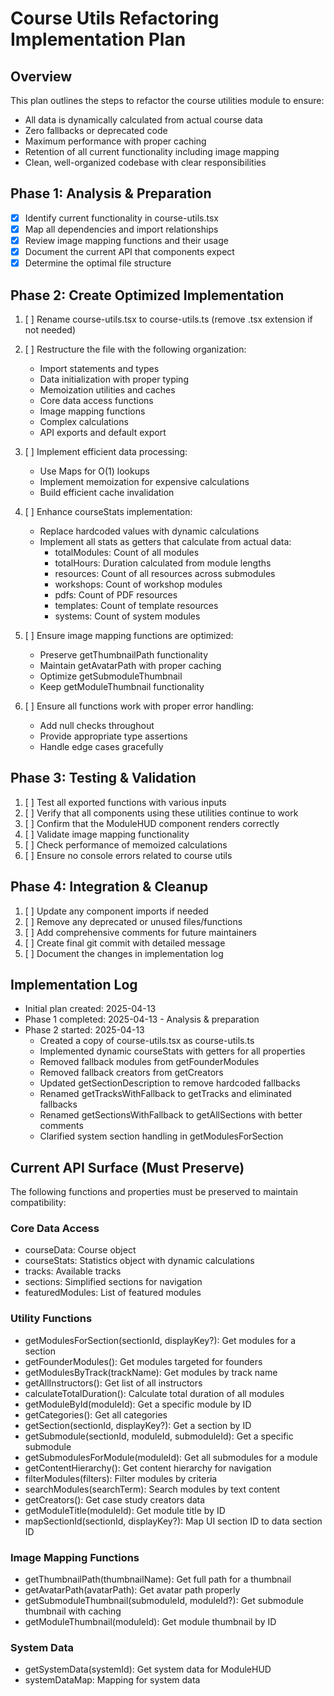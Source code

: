 # Course Utils Refactoring Implementation Plan

## Overview
This plan outlines the steps to refactor the course utilities module to ensure:
- All data is dynamically calculated from actual course data
- Zero fallbacks or deprecated code
- Maximum performance with proper caching
- Retention of all current functionality including image mapping
- Clean, well-organized codebase with clear responsibilities

## Phase 1: Analysis & Preparation
- [x] Identify current functionality in course-utils.tsx
- [x] Map all dependencies and import relationships
- [x] Review image mapping functions and their usage
- [x] Document the current API that components expect
- [x] Determine the optimal file structure

## Phase 2: Create Optimized Implementation
1. [ ] Rename course-utils.tsx to course-utils.ts (remove .tsx extension if not needed)
2. [ ] Restructure the file with the following organization:
   - Import statements and types
   - Data initialization with proper typing
   - Memoization utilities and caches
   - Core data access functions
   - Image mapping functions
   - Complex calculations
   - API exports and default export

3. [ ] Implement efficient data processing:
   - Use Maps for O(1) lookups
   - Implement memoization for expensive calculations
   - Build efficient cache invalidation

4. [ ] Enhance courseStats implementation:
   - Replace hardcoded values with dynamic calculations
   - Implement all stats as getters that calculate from actual data:
     - totalModules: Count of all modules
     - totalHours: Duration calculated from module lengths
     - resources: Count of all resources across submodules
     - workshops: Count of workshop modules 
     - pdfs: Count of PDF resources
     - templates: Count of template resources
     - systems: Count of system modules

5. [ ] Ensure image mapping functions are optimized:
   - Preserve getThumbnailPath functionality
   - Maintain getAvatarPath with proper caching
   - Optimize getSubmoduleThumbnail
   - Keep getModuleThumbnail functionality

6. [ ] Ensure all functions work with proper error handling:
   - Add null checks throughout
   - Provide appropriate type assertions
   - Handle edge cases gracefully

## Phase 3: Testing & Validation
1. [ ] Test all exported functions with various inputs
2. [ ] Verify that all components using these utilities continue to work
3. [ ] Confirm that the ModuleHUD component renders correctly
4. [ ] Validate image mapping functionality
5. [ ] Check performance of memoized calculations
6. [ ] Ensure no console errors related to course utils

## Phase 4: Integration & Cleanup
1. [ ] Update any component imports if needed
2. [ ] Remove any deprecated or unused files/functions
3. [ ] Add comprehensive comments for future maintainers
4. [ ] Create final git commit with detailed message
5. [ ] Document the changes in implementation log

## Implementation Log
- Initial plan created: 2025-04-13
- Phase 1 completed: 2025-04-13 - Analysis & preparation
- Phase 2 started: 2025-04-13
  - Created a copy of course-utils.tsx as course-utils.ts
  - Implemented dynamic courseStats with getters for all properties
  - Removed fallback modules from getFounderModules
  - Removed fallback creators from getCreators
  - Updated getSectionDescription to remove hardcoded fallbacks
  - Renamed getTracksWithFallback to getTracks and eliminated fallbacks
  - Renamed getSectionsWithFallback to getAllSections with better comments
  - Clarified system section handling in getModulesForSection

## Current API Surface (Must Preserve)
The following functions and properties must be preserved to maintain compatibility:

### Core Data Access
- courseData: Course object
- courseStats: Statistics object with dynamic calculations
- tracks: Available tracks
- sections: Simplified sections for navigation
- featuredModules: List of featured modules

### Utility Functions
- getModulesForSection(sectionId, displayKey?): Get modules for a section
- getFounderModules(): Get modules targeted for founders
- getModulesByTrack(trackName): Get modules by track name
- getAllInstructors(): Get list of all instructors
- calculateTotalDuration(): Calculate total duration of all modules
- getModuleById(moduleId): Get a specific module by ID
- getCategories(): Get all categories
- getSection(sectionId, displayKey?): Get a section by ID
- getSubmodule(sectionId, moduleId, submoduleId): Get a specific submodule
- getSubmodulesForModule(moduleId): Get all submodules for a module
- getContentHierarchy(): Get content hierarchy for navigation
- filterModules(filters): Filter modules by criteria
- searchModules(searchTerm): Search modules by text content
- getCreators(): Get case study creators data
- getModuleTitle(moduleId): Get module title by ID
- mapSectionId(sectionId, displayKey?): Map UI section ID to data section ID

### Image Mapping Functions
- getThumbnailPath(thumbnailName): Get full path for a thumbnail
- getAvatarPath(avatarPath): Get avatar path properly
- getSubmoduleThumbnail(submoduleId, moduleId?): Get submodule thumbnail with caching
- getModuleThumbnail(moduleId): Get module thumbnail by ID

### System Data
- getSystemData(systemId): Get system data for ModuleHUD
- systemDataMap: Mapping for system data